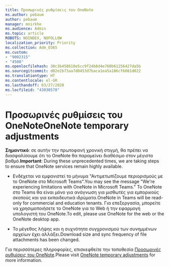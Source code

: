 ```yaml
---
title: Προσωρινές ρυθμίσεις του OneNote
ms.author: pebaum
author: pebaum
manager: mnirkhe
ms.audience: Admin
ms.topic: article
ROBOTS: NOINDEX, NOFOLLOW
localization_priority: Priority
ms.collection: Adm_O365
ms.custom:
- "9002315"
- "4508"
ms.openlocfilehash: 30c3b458610e5cc9f24b8d4e760b61256427da5b
ms.sourcegitcommit: d02e2b73aa7d0453d7baca1ea5a186cf6081d022
ms.translationtype: HT
ms.contentlocale: el-GR
ms.lasthandoff: 03/27/2020
ms.locfileid: "43030578"
---
```

# <a name="onenote-temporary-adjustments"></a><span data-ttu-id="a43b8-102">Προσωρινές ρυθμίσεις του OneNote</span><span class="sxs-lookup"><span data-stu-id="a43b8-102">OneNote temporary adjustments</span></span>

<span data-ttu-id="a43b8-103">**Σημαντικό**: σε αυτήν την πρωτοφανή χρονική στιγμή, θα πρέπει να διασφαλίσουμε ότι το OneNote θα παραμείνει διαθέσιμο στον μέγιστο βαθμό.</span><span class="sxs-lookup"><span data-stu-id="a43b8-103">**Important**: During these unprecedented times, we are taking steps to ensure that OneNote services remain highly available.</span></span>

- <span data-ttu-id="a43b8-104">Ενδέχεται να εμφανιστεί το μήνυμα "Αντιμετωπίζουμε περιορισμούς με το OneNote στο Microsoft Teams".</span><span class="sxs-lookup"><span data-stu-id="a43b8-104">You may see the message "We're experiencing limitations with OneNote in Microsoft Teams."</span></span> <span data-ttu-id="a43b8-105">Το OneNote στο Teams θα είναι μόνο για ανάγνωση για μισθωτές για εμπορικούς σκοπούς και για εκπαιδευτικά ιδρύματα.</span><span class="sxs-lookup"><span data-stu-id="a43b8-105">OneNote in Teams will be read-only for commercial and education tenants.</span></span> <span data-ttu-id="a43b8-106">Για επεξεργασία, μπορείτε να χρησιμοποιήσετε το OneNote για το Web ή την εφαρμογή υπολογιστή του OneNote.</span><span class="sxs-lookup"><span data-stu-id="a43b8-106">To edit, please use OneNote for the web or the OneNote desktop app.</span></span>

- <span data-ttu-id="a43b8-107">Το μέγεθος λήψης και η συχνότητα συγχρονισμού των συνημμένων αρχείων έχει αλλάξει.</span><span class="sxs-lookup"><span data-stu-id="a43b8-107">Download size and sync frequency of file attachments has been changed.</span></span>

<span data-ttu-id="a43b8-108">Για περισσότερες πληροφορίες, επισκεφθείτε την τοποθεσία [Προσωρινές ρυθμίσεις του OneNote](https://techcommunity.microsoft.com/t5/onenote-service-updates/awareness-of-temporary-adjustments-in-microsoft-onenote/m-p/1248100).</span><span class="sxs-lookup"><span data-stu-id="a43b8-108">Please visit [OneNote temporary adjustments](https://techcommunity.microsoft.com/t5/onenote-service-updates/awareness-of-temporary-adjustments-in-microsoft-onenote/m-p/1248100) for more information.</span></span>
